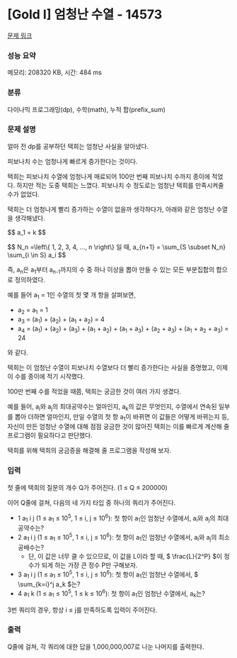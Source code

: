 # [Gold I] 엄청난 수열 - 14573 

[문제 링크](https://www.acmicpc.net/problem/14573) 

### 성능 요약

메모리: 208320 KB, 시간: 484 ms

### 분류

다이나믹 프로그래밍(dp), 수학(math), 누적 합(prefix_sum)

### 문제 설명

<p>얼마 전 dp를 공부하던 택희는 엄청난 사실을 알아냈다.</p>

<p>피보나치 수는 엄청나게 빠르게 증가한다는 것이다.</p>

<p>택희는 피보나치 수열에 엄청나게 매료되어 100만 번째 피보나치 수까지 종이에 적었다. 하지만 적는 도중 택희는 느꼈다. 피보나치 수 정도로는 엄청난 택희를 만족시켜줄 수가 없었다.</p>

<p>택희는 더 엄청나게 빨리 증가하는 수열이 없을까 생각하다가, 아래와 같은 엄청난 수열을 생각해냈다.</p>

<p>$$ a_1 = k $$</p>

<p>$$ N_n =\left\{ 1, 2, 3, 4, …, n \right\} 일 때, a_{n+1} = \sum_{S \subset N_n} \sum_{i \in S} a_i $$</p>

<p>즉, a<sub>n</sub>은 a<sub>1</sub>부터 a<sub>n-1</sub>까지의 수 중 하나 이상을 뽑아 만들 수 있는 모든 부분집합의 합으로 정의하였다.</p>

<p>예를 들어 a<sub>1</sub> = 1인 수열의 첫 몇 개 항을 살펴보면,</p>

<ul>
	<li>a<sub>2</sub> = a<sub>1</sub> = 1</li>
	<li>a<sub>3</sub> = (a<sub>1</sub>) + (a<sub>2</sub>) + (a<sub>1</sub> + a<sub>2</sub>) = 4</li>
	<li>a<sub>4</sub> = (a<sub>1</sub>) + (a<sub>2</sub>) + (a<sub>3</sub>) + (a<sub>1</sub> + a<sub>2</sub>) + (a<sub>1</sub> + a<sub>3</sub>) + (a<sub>2</sub> + a<sub>3</sub>) + (a<sub>1</sub> + a<sub>2</sub> + a<sub>3</sub>) = 24</li>
</ul>

<p>와 같다.</p>

<p>택희는 이 엄청난 수열이 피보나치 수열보다 더 빨리 증가한다는 사실을 증명했고, 이제 이 수를 종이에 적기 시작했다.</p>

<p>100만 번째 수를 적었을 때쯤, 택희는 궁금한 것이 여러 가지 생겼다.</p>

<p>예를 들어, a<sub>i</sub>와 a<sub>j</sub>의 최대공약수는 얼마인지, a<sub>k</sub>의 값은 무엇인지, 수열에서 연속된 일부를 뽑아 더하면 얼마인지, 만일 수열의 첫 항 a<sub>1</sub>이 바뀌면 이 값들은 어떻게 바뀌는지 등, 자신이 만든 엄청난 수열에 대해 점점 궁금한 것이 많아진 택희는 이를 빠르게 계산해 줄 프로그램이 필요하다고 판단했다.</p>

<p>택희를 위해 택희의 궁금증을 해결해 줄 프로그램을 작성해 보자.</p>

### 입력 

 <p>첫 줄에 택희의 질문의 개수 Q가 주어진다. (1 ≤ Q ≤ 200000)</p>

<p>이어 Q줄에 걸쳐, 다음의 네 가지 타입 중 하나의 쿼리가 주어진다.</p>

<ul>
	<li>1 a<sub>1</sub> i j (1 ≤ a<sub>1</sub> ≤ 10<sup>5</sup>, 1 ≤ i, j ≤ 10<sup>6</sup>): 첫 항이 a<sub>1</sub>인 엄청난 수열에서, a<sub>i</sub>와 a<sub>j</sub>의 최대공약수는?</li>
	<li>2 a<sub>1</sub> i j (1 ≤ a<sub>1</sub> ≤ 10<sup>5</sup>, 1 ≤ i, j ≤ 10<sup>6</sup>): 첫 항이 <!--[if gte msEquation 12]><m:oMath><m:sSub><m:sSubPr><span
   style='font-size:12.0pt;mso-ansi-font-size:12.0pt;mso-bidi-font-size:12.0pt;
   font-family:"Cambria Math";mso-ascii-font-family:"Cambria Math";mso-fareast-font-family:
   "맑은 고딕";mso-fareast-theme-font:minor-latin;mso-hansi-font-family:"Cambria Math"'><m:ctrlPr></m:ctrlPr></span></m:sSubPr><m:e><i
   style='mso-bidi-font-style:normal'><span style='font-size:12.0pt;line-height:
   160%;font-family:"Cambria Math";mso-fareast-font-family:"맑은 고딕";mso-fareast-theme-font:
   minor-latin'><m:r>a</m:r></span></i></m:e><m:sub><i style='mso-bidi-font-style:
   normal'><span style='font-size:12.0pt;line-height:160%;font-family:"Cambria Math";
   mso-fareast-font-family:"맑은 고딕";mso-fareast-theme-font:minor-latin'><m:r>1</m:r></span></i></m:sub></m:sSub></m:oMath><![endif]-->a<sub>1</sub>인 엄청난 수열에서, a<sub>i</sub>와 a<sub>j</sub>의 최소공배수는?
	<ul>
		<li>단, 이 값은 너무 클 수 있으므로, 이 값을 L이라 할 때, $ \frac{L}{2^P} $이 정수가 되게 하는 가장 큰 정수 P만 구해보자.</li>
	</ul>
	</li>
	<li>3 a<sub>1</sub> i j (1 ≤ a<sub>1</sub> ≤ 10<sup>5</sup>, 1 ≤ i, j ≤ 10<sup>6</sup>): 첫 항이 a<sub>1</sub>인 엄청난 수열에서, $ \sum_{k=i}^j a_k $는?</li>
	<li>4 a<sub>1</sub> k (1 ≤ a<sub>1</sub> ≤ 10<sup>5</sup>, 1 ≤ k ≤ 10<sup>6</sup>): 첫 항이 a<sub>1</sub>인 엄청난 수열에서, a<sub>k</sub>는?</li>
</ul>

<p>3번 쿼리의 경우, 항상 i ≤ j를 만족하도록 입력이 주어진다.</p>

### 출력 

 <p>Q줄에 걸쳐, 각 쿼리에 대한 답을 1,000,000,007로 나눈 나머지를 출력한다.</p>

